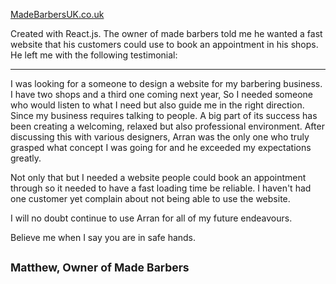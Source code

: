 [MadeBarbersUK.co.uk](https://madebarbersuk.co.uk)

Created with React.js. The owner of made barbers told me he wanted a fast website that his customers could use to book an appointment in his shops.  He left me with the following testimonial:

---
I was looking for a someone to design a website for my barbering business.
I have two shops and a third one coming next year, So I needed someone who would listen to what I need but also guide me in the right direction.
Since my business requires talking to people. A big part of its success has been creating a welcoming, relaxed but also professional environment.
After discussing this with various designers, Arran was the only one who truly grasped what concept I was going for and he exceeded my expectations greatly.

Not only that but I needed a website people could book an appointment through so it needed to have a fast loading time be reliable. I haven't had one customer yet complain about not being able to use the website.

I will no doubt continue to use Arran for all of my future endeavours.

Believe me when I say you are in safe hands.

<sup>Matthew, Owner of Made Barbers</sup>
---
